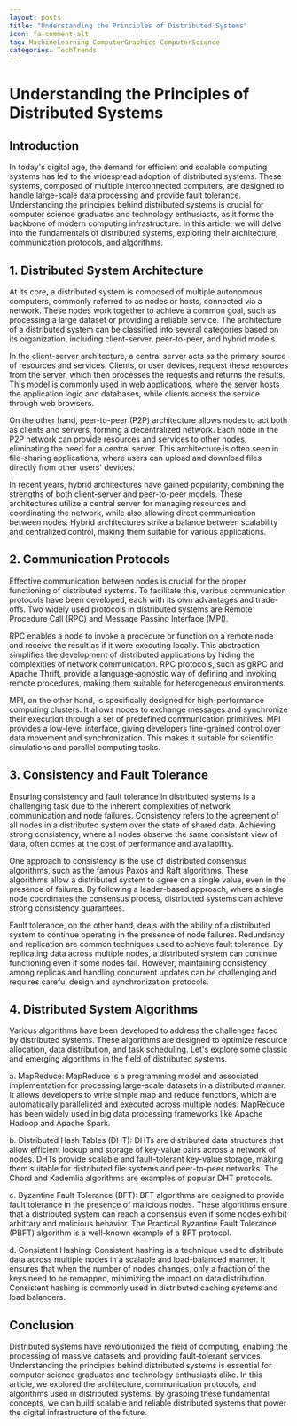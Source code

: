 ```yaml
---
layout: posts
title: "Understanding the Principles of Distributed Systems"
icon: fa-comment-alt
tag: MachineLearning ComputerGraphics ComputerScience
categories: TechTrends
---
```



# Understanding the Principles of Distributed Systems

## Introduction

In today's digital age, the demand for efficient and scalable computing systems has led to the widespread adoption of distributed systems. These systems, composed of multiple interconnected computers, are designed to handle large-scale data processing and provide fault tolerance. Understanding the principles behind distributed systems is crucial for computer science graduates and technology enthusiasts, as it forms the backbone of modern computing infrastructure. In this article, we will delve into the fundamentals of distributed systems, exploring their architecture, communication protocols, and algorithms.

## 1. Distributed System Architecture

At its core, a distributed system is composed of multiple autonomous computers, commonly referred to as nodes or hosts, connected via a network. These nodes work together to achieve a common goal, such as processing a large dataset or providing a reliable service. The architecture of a distributed system can be classified into several categories based on its organization, including client-server, peer-to-peer, and hybrid models.

In the client-server architecture, a central server acts as the primary source of resources and services. Clients, or user devices, request these resources from the server, which then processes the requests and returns the results. This model is commonly used in web applications, where the server hosts the application logic and databases, while clients access the service through web browsers.

On the other hand, peer-to-peer (P2P) architecture allows nodes to act both as clients and servers, forming a decentralized network. Each node in the P2P network can provide resources and services to other nodes, eliminating the need for a central server. This architecture is often seen in file-sharing applications, where users can upload and download files directly from other users' devices.

In recent years, hybrid architectures have gained popularity, combining the strengths of both client-server and peer-to-peer models. These architectures utilize a central server for managing resources and coordinating the network, while also allowing direct communication between nodes. Hybrid architectures strike a balance between scalability and centralized control, making them suitable for various applications.

## 2. Communication Protocols

Effective communication between nodes is crucial for the proper functioning of distributed systems. To facilitate this, various communication protocols have been developed, each with its own advantages and trade-offs. Two widely used protocols in distributed systems are Remote Procedure Call (RPC) and Message Passing Interface (MPI).

RPC enables a node to invoke a procedure or function on a remote node and receive the result as if it were executing locally. This abstraction simplifies the development of distributed applications by hiding the complexities of network communication. RPC protocols, such as gRPC and Apache Thrift, provide a language-agnostic way of defining and invoking remote procedures, making them suitable for heterogeneous environments.

MPI, on the other hand, is specifically designed for high-performance computing clusters. It allows nodes to exchange messages and synchronize their execution through a set of predefined communication primitives. MPI provides a low-level interface, giving developers fine-grained control over data movement and synchronization. This makes it suitable for scientific simulations and parallel computing tasks.

## 3. Consistency and Fault Tolerance

Ensuring consistency and fault tolerance in distributed systems is a challenging task due to the inherent complexities of network communication and node failures. Consistency refers to the agreement of all nodes in a distributed system over the state of shared data. Achieving strong consistency, where all nodes observe the same consistent view of data, often comes at the cost of performance and availability.

One approach to consistency is the use of distributed consensus algorithms, such as the famous Paxos and Raft algorithms. These algorithms allow a distributed system to agree on a single value, even in the presence of failures. By following a leader-based approach, where a single node coordinates the consensus process, distributed systems can achieve strong consistency guarantees.

Fault tolerance, on the other hand, deals with the ability of a distributed system to continue operating in the presence of node failures. Redundancy and replication are common techniques used to achieve fault tolerance. By replicating data across multiple nodes, a distributed system can continue functioning even if some nodes fail. However, maintaining consistency among replicas and handling concurrent updates can be challenging and requires careful design and synchronization protocols.

## 4. Distributed System Algorithms

Various algorithms have been developed to address the challenges faced by distributed systems. These algorithms are designed to optimize resource allocation, data distribution, and task scheduling. Let's explore some classic and emerging algorithms in the field of distributed systems.

a. MapReduce: MapReduce is a programming model and associated implementation for processing large-scale datasets in a distributed manner. It allows developers to write simple map and reduce functions, which are automatically parallelized and executed across multiple nodes. MapReduce has been widely used in big data processing frameworks like Apache Hadoop and Apache Spark.

b. Distributed Hash Tables (DHT): DHTs are distributed data structures that allow efficient lookup and storage of key-value pairs across a network of nodes. DHTs provide scalable and fault-tolerant key-value storage, making them suitable for distributed file systems and peer-to-peer networks. The Chord and Kademlia algorithms are examples of popular DHT protocols.

c. Byzantine Fault Tolerance (BFT): BFT algorithms are designed to provide fault tolerance in the presence of malicious nodes. These algorithms ensure that a distributed system can reach a consensus even if some nodes exhibit arbitrary and malicious behavior. The Practical Byzantine Fault Tolerance (PBFT) algorithm is a well-known example of a BFT protocol.

d. Consistent Hashing: Consistent hashing is a technique used to distribute data across multiple nodes in a scalable and load-balanced manner. It ensures that when the number of nodes changes, only a fraction of the keys need to be remapped, minimizing the impact on data distribution. Consistent hashing is commonly used in distributed caching systems and load balancers.

## Conclusion

Distributed systems have revolutionized the field of computing, enabling the processing of massive datasets and providing fault-tolerant services. Understanding the principles behind distributed systems is essential for computer science graduates and technology enthusiasts alike. In this article, we explored the architecture, communication protocols, and algorithms used in distributed systems. By grasping these fundamental concepts, we can build scalable and reliable distributed systems that power the digital infrastructure of the future.